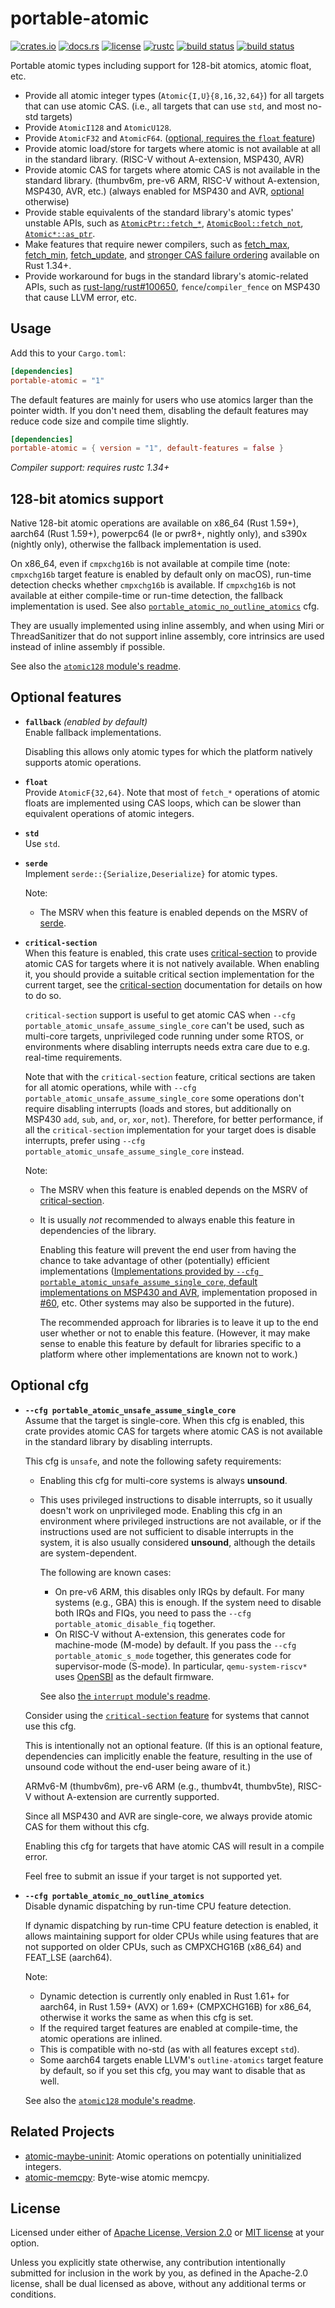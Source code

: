 # portable-atomic

[![crates.io](https://img.shields.io/crates/v/portable-atomic?style=flat-square&logo=rust)](https://crates.io/crates/portable-atomic)
[![docs.rs](https://img.shields.io/badge/docs.rs-portable--atomic-blue?style=flat-square&logo=docs.rs)](https://docs.rs/portable-atomic)
[![license](https://img.shields.io/badge/license-Apache--2.0_OR_MIT-blue?style=flat-square)](#license)
[![rustc](https://img.shields.io/badge/rustc-1.34+-blue?style=flat-square&logo=rust)](https://www.rust-lang.org)
[![build status](https://img.shields.io/github/actions/workflow/status/taiki-e/portable-atomic/ci.yml?branch=main&style=flat-square&logo=github)](https://github.com/taiki-e/portable-atomic/actions)
[![build status](https://img.shields.io/cirrus/github/taiki-e/portable-atomic/main?style=flat-square&logo=cirrusci)](https://cirrus-ci.com/github/taiki-e/portable-atomic)

Portable atomic types including support for 128-bit atomics, atomic float, etc.

- Provide all atomic integer types (`Atomic{I,U}{8,16,32,64}`) for all targets that can use atomic CAS. (i.e., all targets that can use `std`, and most no-std targets)
- Provide `AtomicI128` and `AtomicU128`.
- Provide `AtomicF32` and `AtomicF64`. ([optional, requires the `float` feature](#optional-features-float))
- Provide atomic load/store for targets where atomic is not available at all in the standard library. (RISC-V without A-extension, MSP430, AVR)
- Provide atomic CAS for targets where atomic CAS is not available in the standard library. (thumbv6m, pre-v6 ARM, RISC-V without A-extension, MSP430, AVR, etc.) (always enabled for MSP430 and AVR, [optional](#optional-cfg-unsafe-assume-single-core) otherwise)
- Provide stable equivalents of the standard library's atomic types' unstable APIs, such as [`AtomicPtr::fetch_*`](https://github.com/rust-lang/rust/issues/99108), [`AtomicBool::fetch_not`](https://github.com/rust-lang/rust/issues/98485), [`Atomic*::as_ptr`](https://github.com/rust-lang/rust/issues/66893).
- Make features that require newer compilers, such as [fetch_max](https://doc.rust-lang.org/std/sync/atomic/struct.AtomicUsize.html#method.fetch_max), [fetch_min](https://doc.rust-lang.org/std/sync/atomic/struct.AtomicUsize.html#method.fetch_min), [fetch_update](https://doc.rust-lang.org/std/sync/atomic/struct.AtomicPtr.html#method.fetch_update), and [stronger CAS failure ordering](https://github.com/rust-lang/rust/pull/98383) available on Rust 1.34+.
- Provide workaround for bugs in the standard library's atomic-related APIs, such as [rust-lang/rust#100650], `fence`/`compiler_fence` on MSP430 that cause LLVM error, etc.

<!-- TODO: mention Atomic{I,U}*::fetch_neg, Atomic{I*,U*,Ptr}::bit_*, etc. -->

## Usage

Add this to your `Cargo.toml`:

```toml
[dependencies]
portable-atomic = "1"
```

The default features are mainly for users who use atomics larger than the pointer width.
If you don't need them, disabling the default features may reduce code size and compile time slightly.

```toml
[dependencies]
portable-atomic = { version = "1", default-features = false }
```

*Compiler support: requires rustc 1.34+*

## 128-bit atomics support

Native 128-bit atomic operations are available on x86_64 (Rust 1.59+), aarch64 (Rust 1.59+), powerpc64 (le or pwr8+, nightly only), and s390x (nightly only), otherwise the fallback implementation is used.

On x86_64, even if `cmpxchg16b` is not available at compile time (note: `cmpxchg16b` target feature is enabled by default only on macOS), run-time detection checks whether `cmpxchg16b` is available. If `cmpxchg16b` is not available at either compile-time or run-time detection, the fallback implementation is used. See also [`portable_atomic_no_outline_atomics`](#optional-cfg-no-outline-atomics) cfg.

They are usually implemented using inline assembly, and when using Miri or ThreadSanitizer that do not support inline assembly, core intrinsics are used instead of inline assembly if possible.

See also the [`atomic128` module's readme](https://github.com/taiki-e/portable-atomic/blob/HEAD/src/imp/atomic128/README.md).

## Optional features

- **`fallback`** *(enabled by default)*<br>
  Enable fallback implementations.

  Disabling this allows only atomic types for which the platform natively supports atomic operations.

- <a name="optional-features-float"></a>**`float`**<br>
  Provide `AtomicF{32,64}`.
  Note that most of `fetch_*` operations of atomic floats are implemented using CAS loops, which can be slower than equivalent operations of atomic integers.

- **`std`**<br>
  Use `std`.

- **`serde`**<br>
  Implement `serde::{Serialize,Deserialize}` for atomic types.

  Note:
  - The MSRV when this feature is enabled depends on the MSRV of [serde].

- <a name="optional-features-critical-section"></a>**`critical-section`**<br>
  When this feature is enabled, this crate uses [critical-section] to provide atomic CAS for targets where
  it is not natively available. When enabling it, you should provide a suitable critical section implementation
  for the current target, see the [critical-section] documentation for details on how to do so.

  `critical-section` support is useful to get atomic CAS when `--cfg portable_atomic_unsafe_assume_single_core` can't be used,
  such as multi-core targets, unprivileged code running under some RTOS, or environments where disabling interrupts
  needs extra care due to e.g. real-time requirements.

  Note that with the `critical-section` feature, critical sections are taken for all atomic operations, while with
  `--cfg portable_atomic_unsafe_assume_single_core` some operations don't require disabling interrupts (loads and stores, but
  additionally on MSP430 `add`, `sub`, `and`, `or`, `xor`, `not`). Therefore, for better performance, if
  all the `critical-section` implementation for your target does is disable interrupts, prefer using
  `--cfg portable_atomic_unsafe_assume_single_core` instead.

  Note:
  - The MSRV when this feature is enabled depends on the MSRV of [critical-section].
  - It is usually *not* recommended to always enable this feature in dependencies of the library.

    Enabling this feature will prevent the end user from having the chance to take advantage of other (potentially) efficient implementations ([Implementations provided by `--cfg portable_atomic_unsafe_assume_single_core`, default implementations on MSP430 and AVR](#optional-cfg-unsafe-assume-single-core), implementation proposed in [#60], etc. Other systems may also be supported in the future).

    The recommended approach for libraries is to leave it up to the end user whether or not to enable this feature. (However, it may make sense to enable this feature by default for libraries specific to a platform where other implementations are known not to work.)

## Optional cfg

- <a name="optional-cfg-unsafe-assume-single-core"></a>**`--cfg portable_atomic_unsafe_assume_single_core`**<br>
  Assume that the target is single-core.
  When this cfg is enabled, this crate provides atomic CAS for targets where atomic CAS is not available in the standard library by disabling interrupts.

  This cfg is `unsafe`, and note the following safety requirements:
  - Enabling this cfg for multi-core systems is always **unsound**.
  - This uses privileged instructions to disable interrupts, so it usually doesn't work on unprivileged mode.
    Enabling this cfg in an environment where privileged instructions are not available, or if the instructions used are not sufficient to disable interrupts in the system, it is also usually considered **unsound**, although the details are system-dependent.

    The following are known cases:
    - On pre-v6 ARM, this disables only IRQs by default. For many systems (e.g., GBA) this is enough. If the system need to disable both IRQs and FIQs, you need to pass the `--cfg portable_atomic_disable_fiq` together.
    - On RISC-V without A-extension, this generates code for machine-mode (M-mode) by default. If you pass the `--cfg portable_atomic_s_mode` together, this generates code for supervisor-mode (S-mode). In particular, `qemu-system-riscv*` uses [OpenSBI](https://github.com/riscv-software-src/opensbi) as the default firmware.

    See also [the `interrupt` module's readme](https://github.com/taiki-e/portable-atomic/blob/HEAD/src/imp/interrupt/README.md).

  Consider using the [`critical-section` feature](#optional-features-critical-section) for systems that cannot use this cfg.

  This is intentionally not an optional feature. (If this is an optional feature, dependencies can implicitly enable the feature, resulting in the use of unsound code without the end-user being aware of it.)

  ARMv6-M (thumbv6m), pre-v6 ARM (e.g., thumbv4t, thumbv5te), RISC-V without A-extension are currently supported.

  Since all MSP430 and AVR are single-core, we always provide atomic CAS for them without this cfg.

  Enabling this cfg for targets that have atomic CAS will result in a compile error.

  Feel free to submit an issue if your target is not supported yet.

- <a name="optional-cfg-no-outline-atomics"></a>**`--cfg portable_atomic_no_outline_atomics`**<br>
  Disable dynamic dispatching by run-time CPU feature detection.

  If dynamic dispatching by run-time CPU feature detection is enabled, it allows maintaining support for older CPUs while using features that are not supported on older CPUs, such as CMPXCHG16B (x86_64) and FEAT_LSE (aarch64).

  Note:
  - Dynamic detection is currently only enabled in Rust 1.61+ for aarch64, in Rust 1.59+ (AVX) or 1.69+ (CMPXCHG16B) for x86_64, otherwise it works the same as when this cfg is set.
  - If the required target features are enabled at compile-time, the atomic operations are inlined.
  - This is compatible with no-std (as with all features except `std`).
  - Some aarch64 targets enable LLVM's `outline-atomics` target feature by default, so if you set this cfg, you may want to disable that as well.

  See also the [`atomic128` module's readme](https://github.com/taiki-e/portable-atomic/blob/HEAD/src/imp/atomic128/README.md).

## Related Projects

- [atomic-maybe-uninit]: Atomic operations on potentially uninitialized integers.
- [atomic-memcpy]: Byte-wise atomic memcpy.

[#60]: https://github.com/taiki-e/portable-atomic/issues/60
[atomic-maybe-uninit]: https://github.com/taiki-e/atomic-maybe-uninit
[atomic-memcpy]: https://github.com/taiki-e/atomic-memcpy
[critical-section]: https://github.com/rust-embedded/critical-section
[rust-lang/rust#100650]: https://github.com/rust-lang/rust/issues/100650
[serde]: https://github.com/serde-rs/serde

## License

Licensed under either of [Apache License, Version 2.0](LICENSE-APACHE) or
[MIT license](LICENSE-MIT) at your option.

Unless you explicitly state otherwise, any contribution intentionally submitted
for inclusion in the work by you, as defined in the Apache-2.0 license, shall
be dual licensed as above, without any additional terms or conditions.
